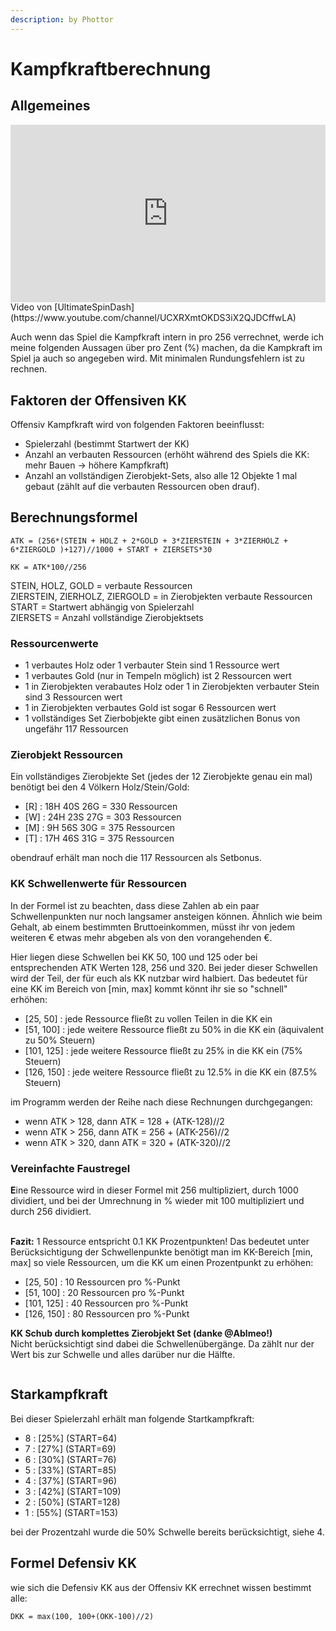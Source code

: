 ```yaml
---
description: by Phottor
---
```


# Kampfkraftberechnung

## Allgemeines

<iframe style="width: 100%;aspect-ratio:16/9;" src="https://www.youtube.com/embed/YcVu_iQ8FAo" frameborder="0" allowfullscreen></iframe>
<figcaption markdown>
Video von [UltimateSpinDash](https://www.youtube.com/channel/UCXRXmtOKDS3iX2QJDCffwLA)

</figcaption>
            

Auch wenn das Spiel die Kampfkraft intern in pro 256 verrechnet, werde ich meine folgenden Aussagen über pro Zent (%) machen, da die Kampkraft im Spiel ja auch so angegeben wird. Mit minimalen Rundungsfehlern ist zu rechnen.&#x20;

## Faktoren der Offensiven KK

Offensiv Kampfkraft wird von folgenden Faktoren beeinflusst:&#x20;

* Spielerzahl (bestimmt Startwert der KK)
* Anzahl an verbauten Ressourcen (erhöht während des Spiels die KK: mehr Bauen -> höhere Kampfkraft)
* Anzahl an vollständigen Zierobjekt-Sets, also alle 12 Objekte 1 mal gebaut (zählt auf die verbauten Ressourcen oben drauf).&#x20;

## **Berechnungsformel**

`ATK = (256*(STEIN + HOLZ + 2*GOLD + 3*ZIERSTEIN + 3*ZIERHOLZ + 6*ZIERGOLD )+127)//1000 + START + ZIERSETS*30`

`KK = ATK*100//256`

STEIN, HOLZ, GOLD = verbaute Ressourcen\
ZIERSTEIN, ZIERHOLZ, ZIERGOLD = in Zierobjekten verbaute Ressourcen\
START = Startwert abhängig von Spielerzahl\
ZIERSETS = Anzahl vollständige Zierobjektsets

### **Ressourcenwerte**

* 1 verbautes Holz oder 1 verbauter Stein sind 1 Ressource wert
* 1 verbautes Gold (nur in Tempeln möglich) ist 2 Ressourcen wert
* 1 in Zierobjekten verabautes Holz oder 1 in Zierobjekten verbauter Stein sind 3 Ressourcen wert
* 1 in Zierobjekten verbautes Gold ist sogar 6 Ressourcen wert
* 1 vollständiges Set Zierbobjekte gibt einen zusätzlichen Bonus von ungefähr 117 Ressourcen

### **Zierobjekt Ressourcen**

Ein vollständiges Zierobjekte Set (jedes der 12 Zierobjekte genau ein mal) benötigt bei den 4 Völkern Holz/Stein/Gold:

* \[R] : 18H 40S 26G = 330 Ressourcen
* \[W] : 24H 23S 27G = 303 Ressourcen
* \[M] : 9H 56S 30G = 375 Ressourcen
* \[T] : 17H 46S 31G = 375 Ressourcen

obendrauf erhält man noch die 117 Ressourcen als Setbonus.

### KK Schwellenwerte für Ressourcen

In der Formel ist zu beachten, dass diese Zahlen ab ein paar Schwellenpunkten nur noch langsamer ansteigen können. Ähnlich wie beim Gehalt, ab einem bestimmten Bruttoeinkommen, müsst ihr von jedem weiteren € etwas mehr abgeben als von den vorangehenden €.&#x20;

Hier liegen diese Schwellen bei KK 50, 100 und 125 oder bei entsprechenden ATK Werten 128, 256 und 320. Bei jeder dieser Schwellen wird der Teil, der für euch als KK nutzbar wird halbiert. Das bedeutet für eine KK im Bereich von \[min, max] kommt könnt ihr sie so "schnell" erhöhen:

* \[25, 50] : jede Ressource fließt zu vollen Teilen in die KK ein
* \[51, 100] : jede weitere Ressource fließt zu 50% in die KK ein (äquivalent zu 50% Steuern)
* \[101, 125] : jede weitere Ressource fließt zu 25% in die KK ein (75% Steuern)
* \[126, 150] : jede weitere Ressource fließt zu 12.5% in die KK ein (87.5% Steuern)

im Programm werden der Reihe nach diese Rechnungen durchgegangen:

* wenn ATK > 128, dann ATK = 128 + (ATK-128)//2
* wenn ATK > 256, dann ATK = 256 + (ATK-256)//2
* wenn ATK > 320, dann ATK = 320 + (ATK-320)//2

### Vereinfachte Faustregel

**E**ine Ressource wird in dieser Formel mit 256 multipliziert, durch 1000 dividiert, und bei der Umrechnung in % wieder mit 100 multipliziert und durch 256 dividiert.&#x20;

\
**Fazit:** 1 Ressource entspricht 0.1 KK Prozentpunkten! Das bedeutet unter Berücksichtigung der Schwellenpunkte benötigt man im KK-Bereich \[min, max] so viele Ressourcen, um die KK um einen Prozentpunkt zu erhöhen:

* \[25, 50] : 10 Ressourcen pro %-Punkt
* \[51, 100] : 20 Ressourcen pro %-Punkt
* \[101, 125] : 40 Ressourcen pro %-Punkt
* \[126, 150] : 80 Ressourcen pro %-Punkt



**KK Schub durch komplettes Zierobjekt Set (danke @Ablmeo!)**\
Nicht berücksichtigt sind dabei die Schwellenübergänge. Da zählt nur der Wert bis zur Schwelle und alles darüber nur die Hälfte.

<figure><img src="../../assets/kk.png" alt=""><figcaption></figcaption></figure>

## Starkampfkraft

Bei dieser Spielerzahl erhält man folgende Startkampfkraft:&#x20;

* 8 : \[25%] (START=64)
* 7 : \[27%] (START=69)
* 6 : \[30%] (START=76)
* 5 : \[33%] (START=85)
* 4 : \[37%] (START=96)
* 3 : \[42%] (START=109)
* 2 : \[50%] (START=128)
* 1 : \[55%] (START=153)&#x20;

bei der Prozentzahl wurde die 50% Schwelle bereits berücksichtigt, siehe 4.

## Formel Defensiv KK

wie sich die Defensiv KK aus der Offensiv KK errechnet wissen bestimmt alle:

`DKK = max(100, 100+(OKK-100)//2)`
